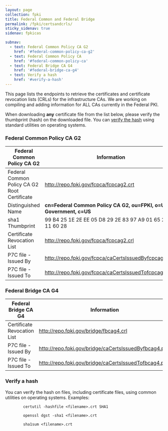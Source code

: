 ```yaml
---
layout: page
collection: fpki
title: Federal Common and Federal Bridge
permalink: /fpki/certsandcrls/
sticky_sidenav: true
sidenav: fpkicas

subnav:
  - text: Federal Common Policy CA G2
    href: '#federal-common-policy-ca-g2'
  - text: Federal Common Policy CA
    href: '#federal-common-policy-ca'
  - text: Federal Bridge CA G4
    href: '#federal-bridge-ca-g4'
  - text: Verify a hash
    href: '#verify-a-hash'
---
```


This page lists the endpoints to retrieve the certificates and certificate revocation lists (CRLs) for the infrastructure CAs.  We are working on compiling and adding information for ALL CAs currently in the Federal PKI. 

When downloading **any** certificate file from the list below, please verify the thumbprint (hash) on the downloaded file.  You can [verify the hash](#verify-a-hash) using standard utilities on operating systems. 

### Federal Common Policy CA G2

|**Federal Common Policy CA G2**|**Information**|
|-----------|---------------|
| Federal Common Policy CA G2 Root Certificate | http://repo.fpki.gov/fcpca/fcpcag2.crt |
| Distinguished Name | **cn=Federal Common Policy CA G2, ou=FPKI, o=U.S. Government, c=US** |
| sha1 Thumbprint | 99 B4 25 1E 2E EE 05 D8 29 2E 83 97 A9 01 65 29 3D 11 60 28 |
| Certificate Revocation List | http://repo.fpki.gov/fcpca/fcpcag2.crl |
| P7C file - Issued By | http://repo.fpki.gov/fcpca/caCertsIssuedByfcpcag2.p7c	|
| P7C file - Issued To | http://repo.fpki.gov/fcpca/caCertsIssuedTofcpcag2.p7c	|

### Federal Bridge CA G4

|**Federal Bridge CA G4**|**Information**|
|-----------|---------------|
| Certificate Revocation List				| http://repo.fpki.gov/bridge/fbcag4.crl				|
| P7C file - Issued By						| http://repo.fpki.gov/bridge/caCertsIssuedByfbcag4.p7c	|
| P7C file - Issued To						| http://repo.fpki.gov/bridge/caCertsIssuedTofbcag4.p7c	|

	 

### Verify a hash
You can verify the hash on files, including certificate files, using common utilities on operating systems.  Examples:

```
		certutil -hashfile <filename>.crt SHA1
```

```
		openssl dgst -sha1 <filename>.crt
```	

```
		sha1sum <filename>.crt
```
